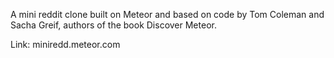 A mini reddit clone built on Meteor and based on code by Tom Coleman and Sacha Greif, authors of the book Discover Meteor.

Link: miniredd.meteor.com